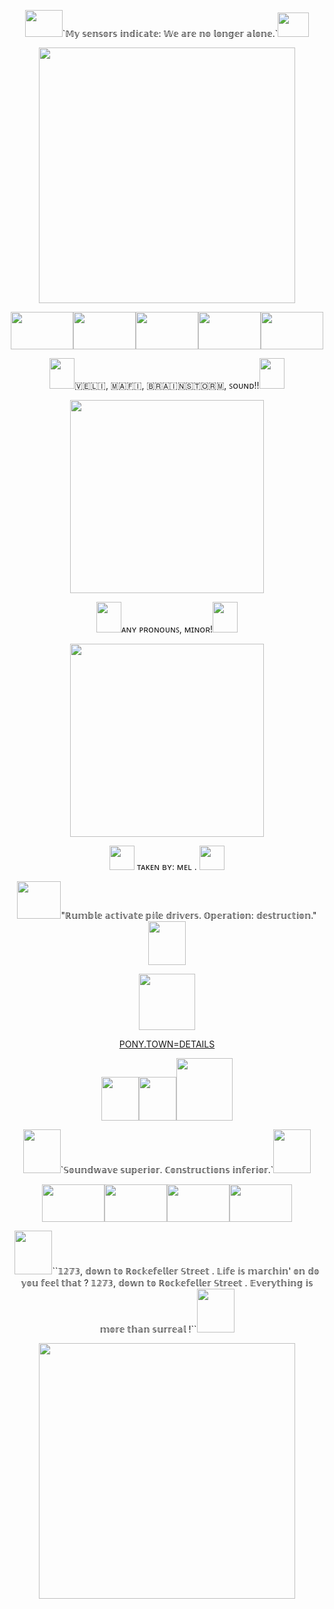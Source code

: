 <p align="center"><img width="60" height="43" src="https://64.media.tumblr.com/027b4a709a2ebcb9f59322bc4510433d/27341525ba2ff88d-b1/s100x200/a03aeaef4664967a5a74be43ca41c78b1995271c.pnj">`𝕄𝕪 𝕤𝕖𝕟𝕤𝕠𝕣𝕤 𝕚𝕟𝕕𝕚𝕔𝕒𝕥𝕖: 𝕎𝕖 𝕒𝕣𝕖 𝕟𝕠 𝕝𝕠𝕟𝕘𝕖𝕣 𝕒𝕝𝕠𝕟𝕖.`<img width="50" height="39" src="https://64.media.tumblr.com/3c5cf5d3e6ad8ec51c0de0fcafa93017/8ef0b0bac74329dd-35/s100x200/a2c9ee84bee64aa297312cc2d78a60f976996afd.pnj">
<p align="center"> <img width="410" height="409" src="https://files.catbox.moe/ut6o6a.gif"> </p>
<p align="center"><img width="100" height="60" src="https://64.media.tumblr.com/c306ded24c14bee359df819f1c75769f/8ef0b0bac74329dd-22/s250x400/1e98593ad56f8eab875689342460e7da0984701e.pnj"><img width="100" height="60" src="https://64.media.tumblr.com/f4129a2378b0b7455e548722fbee8098/8ef0b0bac74329dd-f2/s100x200/91b1585948430b8c9bf33ac105bacf4e1440e102.pnj"><img width="100" height="60" src="https://64.media.tumblr.com/9e1e5e43d2a9248dabd8fd020ed40939/8ef0b0bac74329dd-57/s100x200/930b3584baa6004079c63892b6e9b0a7e2bdceb0.pnj"><img width="100" height="60" src="https://64.media.tumblr.com/8702eebf835e866bbd9be2c03bc5b60f/8ef0b0bac74329dd-9d/s250x400/019e31f7d5b03cf2341462be3bd66b5040690fc3.pnj"><img width="100" height="60" src="https://64.media.tumblr.com/3c5cf5d3e6ad8ec51c0de0fcafa93017/8ef0b0bac74329dd-35/s100x200/a2c9ee84bee64aa297312cc2d78a60f976996afd.pnj">
<p align="center"> ​<img width="40" height="49" src="https://64.media.tumblr.com/daefaaa2340b48d190cf24d899d667f7/b18aff3ce9323114-1d/s100x200/78d0eab7c167ee61cfea089e3ea843e04167f105.pnj">🇻​​🇪​​🇱​​🇮​, ​🇲​​🇦​​🇫​​🇮​, ​🇧​​🇷​​🇦​​🇮​​🇳​​🇸​​🇹​​🇴​​🇷​​🇲​, ​ꜱᴏᴜɴᴅ​!!<img width="40" height="49" src="https://64.media.tumblr.com/66e5b819b7a948727e3f47ffcc54ce47/b18aff3ce9323114-28/s75x75_c1/6cc5b1c67749bb51536c9cb788c36addb5ed4d0e.gifv">
<p align="center"><img width="310" height="309" src="https://files.catbox.moe/bhr4zh.gif">
<p align="center"> <img width="40" height="49" src="https://64.media.tumblr.com/906a0de1515f3d5ef931b39f57ce8622/27341525ba2ff88d-b5/s250x400/5a00afb9688bb411c761e384aeb018ada1800c7e.pnj">ᴀɴʏ ᴘʀᴏɴᴏᴜɴꜱ, ᴍɪɴᴏʀ!<img width="40" height="49" src="https://64.media.tumblr.com/00b5b7252f1ede70cc144e07e02b5bac/27341525ba2ff88d-38/s100x200/ac7e4839b1910f72c2d016adcceecdc5d5e2b830.pnj">
<p align="center"><img width="310" height="309" src="https://files.catbox.moe/ngy8qc.gif">
<p align="center"><img width="40" height="39" src="https://64.media.tumblr.com/33b7c71dad7a05c25134bd8cc0ee1a23/dd93deb219de9400-99/s100x200/bc380394b49d117f54f1370df3c2bf32620d0c53.pnj"> ᴛᴀᴋᴇɴ ʙʏ: ᴍᴇʟ .
<img width="40" height="39" src="https://64.media.tumblr.com/5c04e864bdaee7be3be9d38e090b6bfe/dd93deb219de9400-e2/s100x200/0c904cb4abae35560259454ebdfd0e720cbce69f.pnj">
<p align="center"> <img width="70" height="60" src="https://64.media.tumblr.com/06b47c81db26718876f849626f417ba4/7b09630c06092a99-1a/s100x200/4604cf36331a5cb153265ce32f01dc3efc3cf8f3.pnj">"ℝ𝕦𝕞𝕓𝕝𝕖 𝕒𝕔𝕥𝕚𝕧𝕒𝕥𝕖 𝕡𝕚𝕝𝕖 𝕕𝕣𝕚𝕧𝕖𝕣𝕤. 𝕆𝕡𝕖𝕣𝕒𝕥𝕚𝕠𝕟: 𝕕𝕖𝕤𝕥𝕣𝕦𝕔𝕥𝕚𝕠𝕟."<img width="60" height="70" src="https://64.media.tumblr.com/0a1742873ba52c8be4ddf31517283392/7b09630c06092a99-78/s100x200/947b7b52862299f79dfaad875bdf1ec9bf3429ab.pnj">
<p align="center"><img width="90" height="90" src="https://media.tenor.com/kjfKM2MYu9EAAAAM/transformers-soundwave.gif">
<p align="center"><a href="https://www.patreon.com/preview/campaign?u=72833203&fan_landing=true&view_as=public" target="_blank">PONY.TOWN=DETAILS</a>
<p align="center"><img width="60" height="70" src="https://64.media.tumblr.com/96157f9993986d03b6dea052c38986fc/daa0fddf21ff9628-72/s100x200/81921ee7249decf367b2ee460a61a062b34c230f.gifv"><img width="60" height="70" src="https://64.media.tumblr.com/867d93bf10e89cc66cc9e1d00a9ec36b/daa0fddf21ff9628-c5/s100x200/47c73261ed166f529d7fbb085e82c81d6cb9b15d.pnj"><img width="90" height="100" src="https://64.media.tumblr.com/729aaa53b277efc2d157f48fdb8753db/daa0fddf21ff9628-89/s250x400/9c3119911946ed25cf2d11ef1dc1bbdec09e4d27.pnj">
<p align="center"><img width="60" height="70" src="https://64.media.tumblr.com/72d4630dd532910098bad130fe7c7763/6622434a82be4681-e4/s75x75_c1/a14206463ebe8202de90915328c9cd3077c625d9.gifv">`𝕊𝕠𝕦𝕟𝕕𝕨𝕒𝕧𝕖 𝕤𝕦𝕡𝕖𝕣𝕚𝕠𝕣. ℂ𝕠𝕟𝕤𝕥𝕣𝕦𝕔𝕥𝕚𝕠𝕟𝕤 𝕚𝕟𝕗𝕖𝕣𝕚𝕠𝕣.`<img width="60" height="70" src="https://64.media.tumblr.com/2717139120a6d85336620f42d6675b17/6622434a82be4681-aa/s75x75_c1/49460be90c52756f5fe953985d5e8603fb5c06e5.gifv">
<p align="center"> <img width="100" height="60" src="https://media.tenor.com/crhRyoMbHZ4AAAAM/soundwave-dancing.gif"><img width="100" height="60" src="https://64.media.tumblr.com/b15fa0f3bb70206bb14cc6a847c61b5e/6aabbea0af91b052-6f/s100x200/42f661b98d75667cfba9bab02a160154571611a2.gifv"><img width="100" height="60" src="https://64.media.tumblr.com/231796cb0902abbc37f0dccc0e2e8c0f/0a314c1722fc4072-6e/s100x200/3c54da33774d9a86064bbcb28a8be2109371136c.gifv"><img width="100" height="60" src="https://64.media.tumblr.com/8ec72ed108231101e5ef8cd614644274/6e4a2fac2e84088d-0b/s100x200/308b994a18e046eacbafed0183ac180f93e67e2a.gifv">
<p align="center"><img width="60" height="70" src="https://64.media.tumblr.com/b7c1c4b25ac014717d1ac0473451d3d2/0a314c1722fc4072-a3/s100x200/e3e04110c10c28a3e645ee339c3c06af6aa0a15f.pnj">``𝟙𝟚𝟟𝟛, 𝕕𝕠𝕨𝕟 𝕥𝕠 ℝ𝕠𝕔𝕜𝕖𝕗𝕖𝕝𝕝𝕖𝕣 𝕊𝕥𝕣𝕖𝕖𝕥 . 𝕃𝕚𝕗𝕖 𝕚𝕤 𝕞𝕒𝕣𝕔𝕙𝕚𝕟' 𝕠𝕟 𝕕𝕠 𝕪𝕠𝕦 𝕗𝕖𝕖𝕝 𝕥𝕙𝕒𝕥 ? 𝟙𝟚𝟟𝟛, 𝕕𝕠𝕨𝕟 𝕥𝕠 ℝ𝕠𝕔𝕜𝕖𝕗𝕖𝕝𝕝𝕖𝕣 𝕊𝕥𝕣𝕖𝕖𝕥 . 𝔼𝕧𝕖𝕣𝕪𝕥𝕙𝕚𝕟𝕘 𝕚𝕤 𝕞𝕠𝕣𝕖 𝕥𝕙𝕒𝕟 𝕤𝕦𝕣𝕣𝕖𝕒𝕝 !``<img width="60" height="70" src="https://media.tenor.com/_04fpcoozooAAAA1/transformers-shockwave.webp">
<p align="center"> <img width="410" height="409" src="https://i.pinimg.com/736x/10/a2/97/10a297113410b91f645df5bd53cb2d74.jpg">
